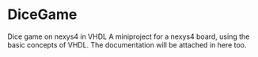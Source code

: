# DiceGame
Dice game on nexys4 in VHDL
A miniproject for a nexys4 board, using the basic concepts of VHDL.
The documentation will be attached in here too.
